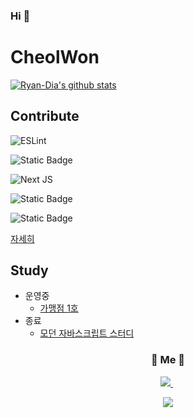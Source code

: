 ### Hi  👋
# CheolWon


[![Ryan-Dia's github stats](https://github-readme-stats.vercel.app/api/top-langs/?username=Ryan-Dia&show_icons=true&hide_border=true&title_color=004386&icon_color=004386&layout=compact)](https://github.com/Ryan-Dia)

## Contribute

![ESLint](https://img.shields.io/badge/ESLint-4B3263?style=for-the-badge&logo=eslint&logoColor=white)


![Static Badge](https://img.shields.io/badge/typescript--eslint-%23384FBE)


![Next JS](https://img.shields.io/badge/Next-black?style=for-the-badge&logo=next.js&logoColor=white)


![Static Badge](https://img.shields.io/badge/toss%2Fslash-027fff)


![Static Badge](https://img.shields.io/badge/vscode--jest-%2399425A)

[자세히](https://github.com/Ryan-Dia/Ryan-Dia/blob/main/contribute.md)

## Study
- 운영중
  - [가맹점 1호](https://github.com/Gamangjum-lihou)
- 종료
  - [모던 자바스크립트 스터디](https://github.com/woowacourse-pre/Javascript-Deep-Dive-Study)

<!--
**RyanDeclan/RyanDeclan** is a ✨ _special_ ✨ repository because its `README.md` (this file) appears on your GitHub profile.

Here are some ideas to get you started:

- 🔭 I’m currently working on ...
- 🌱 I’m currently learning ...
- 👯 I’m looking to collaborate on ...
- 🤔 I’m looking for help with ...
- 💬 Ask me about ...
- 📫 How to reach me: ...
- 😄 Pronouns: ...
- ⚡ Fun fact: ...
-->







<h3 align="center"> 🧸 Me 🧸 </h3>
<p align="center">
  <a href="https://html-jc.tistory.com/"><img src="https://img.shields.io/badge/Tech%20Blog-11B48A?style=flat-square&logo=Vimeo&logoColor=white&link=https://html-jc.tistory.com"/> </a>&nbsp
 </p>

  
<p align="center">
  <a href="https://hits.seeyoufarm.com"><img src="https://hits.seeyoufarm.com/api/count/incr/badge.svg?url=https%3A%2F%2Fgithub.com%2FRyanDeclan&count_bg=%2379C83D&title_bg=%23555555&icon=&icon_color=%23E7E7E7&title=hits&edge_flat=false"/></a>
</p>
  
